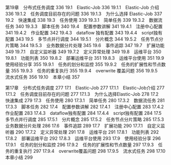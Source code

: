 第19章　分布式任务调度  336
19.1　Elastic-Job  336
19.1.1　Elastic-Job 介绍  336
19.1.2　任务调度目前存在的问题  336
19.1.3　为什么选择 Elastic-Job  337
19.2　快速集成  338
19.3　任务使用  339
19.3.1　简单任务  339
19.3.2　数据流任务  340
19.3.3　脚本任务  340
19.4　配置参数讲解  341
19.4.1　注册中心配置  341
19.4.2　作业配置  342
19.4.3　dataflow 独有配置  343
19.4.4　script独有配置  343
19.5　多节点并行调度  344
19.5.1　分片概念  344
19.5.2　任务节点分片策略  344
19.5.3　业务数据分片处理  345
19.6　事件追踪  347
19.7　扩展功能  349
19.7.1　自定义监听器  349
19.7.2　定义异常处理  349
19.8　运维平台  350
19.8.1　功能列表  350
19.8.2　部署运维平台  351
19.8.3　运维平台使用  351
19.9　使用经验分享  355
19.9.1　任务的划分和监控  355
19.9.2　任务的扩展性和节点数量  355
19.9.3　任务的重复执行  355
19.9.4　overwrite 覆盖问题  356
19.9.5　流水式任务  356
19.10　本章小结  357

第17章　分布式任务调度 277
17.1　Elastic-Job 277
17.1.1　Elastic-Job介绍 277
17.1.2　任务调度目前存在的问题 277
17.1.3　为什么选择Elastic-Job 278
17.2　快速集成 279
17.3　任务使用 280
17.3.1　简单任务 280
17.3.2　数据流任务 281
17.3.3　脚本任务 282
17.4　配置参数讲解 282
17.4.1　注册中心配置 283
17.4.2　作业配置 283
17.4.3　dataflow独有配置 284
17.4.4　script独有配置 284
17.5　多节点并行调度 285
17.5.1　分片概念 285
17.5.2　任务节点分片策略 285
17.5.3　业务数据分片处理 286
17.6　事件追踪 289
17.7　扩展功能 290
17.7.1　自定义监听器 290
17.7.2　定义异常处理 291
17.8　运维平台 291
17.8.1　功能列表 292
17.8.2　部署运维平台 292
17.8.3　运维平台使用 293
17.9　使用经验分享 296
17.9.1　任务的划分和监控 296
17.9.2　任务的扩展性和节点数量 297
17.9.3　任务的重复执行 297
17.9.4　overwrite覆盖问题 298
17.9.5　流水式任务 298
17.10　本章小结 299